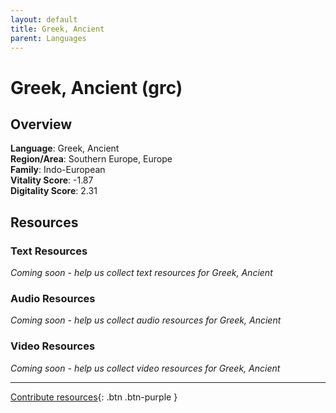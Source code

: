 ```yaml
---
layout: default
title: Greek, Ancient
parent: Languages
---
```


# Greek, Ancient (grc)

## Overview

**Language**: Greek, Ancient  
**Region/Area**: Southern Europe, Europe  
**Family**: Indo-European  
**Vitality Score**: -1.87  
**Digitality Score**: 2.31  

## Resources

### Text Resources
*Coming soon - help us collect text resources for Greek, Ancient*

### Audio Resources
*Coming soon - help us collect audio resources for Greek, Ancient*

### Video Resources
*Coming soon - help us collect video resources for Greek, Ancient*

---

[Contribute resources](https://fairtrain.github.io/){: .btn .btn-purple }
